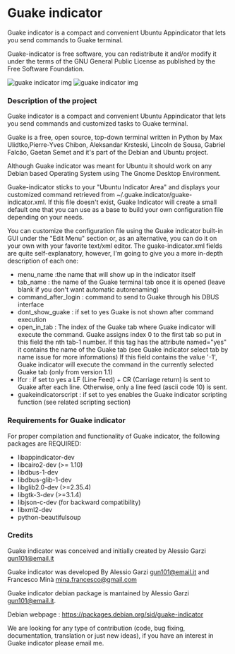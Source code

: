 # Guake indicator
Guake indicator is a compact and convenient Ubuntu Appindicator that lets you send commands to Guake terminal.

Guake-indicator is free software, you can redistribute it and/or modify it under the terms of the GNU General Public License as published by the Free Software Foundation.

![guake indicator img](http://guake-indicator.ozzyboshi.com/images/out.gif)
![guake indicator img](http://guake-indicator.ozzyboshi.com/images/ubuntu18.png)

### Description of the project
Guake indicator is a compact and convenient Ubuntu Appindicator that lets you send commands and customized tasks to Guake terminal.

Guake is a free, open source, top-down terminal written in Python by Max Ulidtko,Pierre-Yves Chibon, Aleksandar Krsteski, Lincoln de Sousa, Gabriel Falcão, Gaetan Semet and it's part of the Debian and Ubuntu project.

Although Guake indicator was meant for Ubuntu it should work on any Debian based Operating System using The Gnome Desktop Environment.

Guake-indicator sticks to your "Ubuntu Indicator Area" and displays your customized command retrieved from ~/.guake.indicator/guake-indicator.xml. If this file doesn't exist, Guake Indicator will create a small default one that you can use as a base to build your own configuration file depending on your needs.

You can customize the configuration file using the Guake indicator built-in GUI under the "Edit Menu" section or, as an alternative, you can do it on your own with your favorite text/xml editor. The guake-indicator.xml fields are quite self-explanatory, however, I'm going to give you a more in-depth description of each one:

- menu_name :the name that will show up in the indicator itself
- tab_name : the name of the Guake terminal tab once it is opened (leave blank if you don't want automatic autorenaming)
- command_after_login : command to send to Guake through his DBUS interface
- dont_show_guake : if set to yes Guake is not shown after command execution
- open_in_tab : The index of the Guake tab where Guake indicator will execute the command. Guake assigns index 0 to the first tab so put in this field the nth tab-1 number. If this tag has the attribute named="yes" it contains the name of the Guake tab (see Guake indicator select tab by name issue for more informations) 
If this field contains the value '-1', Guake indicator will execute the command in the currently selected Guake tab (only from version 1.1)
- lfcr : if set to yes a LF (Line Feed) + CR (Carriage return) is sent to Guake after each line. Otherwise, only a line feed (ascii code 10) is sent.
- guakeindicatorscript : if set to yes enables the Guake indicator scripting function (see related scripting section)

### Requirements for Guake indicator
For proper compilation and functionality of Guake indicator, the following packages are REQUIRED:
- libappindicator-dev
- libcairo2-dev (>= 1.10)
- libdbus-1-dev
- libdbus-glib-1-dev
- libglib2.0-dev (>=2.35.4)
- libgtk-3-dev (>=3.1.4)
- libjson-c-dev (for backward compatibility)
- libxml2-dev
- python-beautifulsoup

### Credits
Guake indicator was conceived and initially created by Alessio Garzi <gun101@email.it>

Guake indicator was developed By Alessio Garzi <gun101@email.it> and Francesco Minà <mina.francesco@gmail.com>

Guake indicator debian package is mantained by Alessio Garzi <gun101@email.it>.

Debian webpage : https://packages.debian.org/sid/guake-indicator

We are looking for any type of contribution (code, bug fixing, documentation, translation or just new ideas), if you have an interest in Guake indicator please email me.
